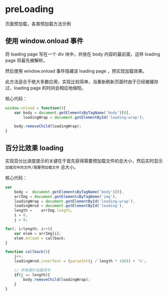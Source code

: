 # preLoading
页面预加载，各类预加载方法示例

## 使用 window.onload 事件
将 loading page 写在一个 div 块中，并放在 body 内容的最前面，这样 loading page 将最先被解析。

然后使用 window.onload 事件隐藏该 loading page ，预实现加载效果。

此方法适合于绝大多数应用，实现比较简单，当重新刷新页面时由于已经被缓存过，loading page 的时间会相应地缩短。

核心代码：
```javascript
window.onload = function(){
	var body = document.getElementsByTagName('body')[0],
		loadingWrap = document.getElementById('loading-wrap');

	body.removeChild(loadingWrap);
}
```
 
## 百分比效果 loading

实现百分比进度提示的关键在于首先获得需要预加载文件的总大小，然后实时显示 `加载完毕的文件/需要预加载文件` 总大小。

核心代码：
```javascript
var
	body =  document.getElementsByTagName('body')[0],
	arrImg = document.getElementsByTagName('img'),
	loadingWrap = document.getElementById('loading-wrap'),
	loadingWrod = document.getElementById('loading'),
	length = 	arrImg.length,
	i = 0,
	j = 0;

for(; i<length; i++){
	var elem = arrImg[i];
	elem.onload = callback;
}

function callback(){
	j++;
	loadingWrod.innerText = (parseInt(j / length * 100)) + '%';

	// 所有图片加载完毕
	if(j == length){
		body.removeChild(loadingWrap);
	}
}
```
